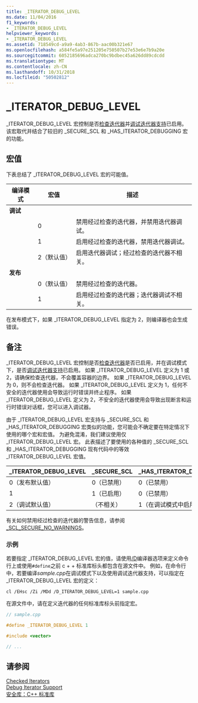 ```yaml
---
title: _ITERATOR_DEBUG_LEVEL
ms.date: 11/04/2016
f1_keywords:
- _ITERATOR_DEBUG_LEVEL
helpviewer_keywords:
- _ITERATOR_DEBUG_LEVEL
ms.assetid: 718549cd-a9a9-4ab3-867b-aac00b321e67
ms.openlocfilehash: a584fe5a97e251205e750507b27e53e6e7b9a20e
ms.sourcegitcommit: 6052185696adca270bc9bdbec45a626dd89cdcdd
ms.translationtype: MT
ms.contentlocale: zh-CN
ms.lasthandoff: 10/31/2018
ms.locfileid: "50502812"
---
```

# <a name="iteratordebuglevel"></a>_ITERATOR_DEBUG_LEVEL

_ITERATOR_DEBUG_LEVEL 宏控制是否[检查迭代器](../standard-library/checked-iterators.md)并[调试迭代器支持](../standard-library/debug-iterator-support.md)已启用。 该宏取代并结合了较旧的 _SECURE_SCL 和 _HAS_ITERATOR_DEBUGGING 宏的功能。

## <a name="macro-values"></a>宏值

下表总结了 _ITERATOR_DEBUG_LEVEL 宏的可能值。

|编译模式|宏值|描述|
|----------------------|----------------|-----------------|
|**调试**|||
||0|禁用经过检查的迭代器，并禁用迭代器调试。|
||1|启用经过检查的迭代器，禁用迭代器调试。|
||2（默认值）|启用迭代器调试；经过检查的迭代器不相关。|
|**发布**|||
||0（默认值）|禁用经过检查的迭代器。|
||1|启用经过检查的迭代器；迭代器调试不相关。|

在发布模式下，如果 _ITERATOR_DEBUG_LEVEL 指定为 2，则编译器也会生成错误。

## <a name="remarks"></a>备注

_ITERATOR_DEBUG_LEVEL 宏控制是否[检查迭代器](../standard-library/checked-iterators.md)是否已启用，并在调试模式下，是否[调试迭代器支持](../standard-library/debug-iterator-support.md)已启用。 如果 _ITERATOR_DEBUG_LEVEL 定义为 1 或 2，请确保检查迭代器，不会覆盖容器的边界。 如果 _ITERATOR_DEBUG_LEVEL 为 0，则不会检查迭代器。 如果 _ITERATOR_DEBUG_LEVEL 定义为 1，任何不安全的迭代器使用会导致运行时错误并终止程序。 如果 _ITERATOR_DEBUG_LEVEL 定义为 2，不安全的迭代器使用会导致出现断言和运行时错误对话框，您可以进入调试器。

由于 _ITERATOR_DEBUG_LEVEL 宏支持与 _SECURE_SCL 和 _HAS_ITERATOR_DEBUGGING 宏类似的功能，您可能会不确定要在特定情况下使用的哪个宏和宏值。 为避免混淆，我们建议使用仅 _ITERATOR_DEBUG_LEVEL 宏。 此表描述了要使用的各种值的 _SECURE_SCL 和 _HAS_ITERATOR_DEBUGGING 现有代码中的等效 _ITERATOR_DEBUG_LEVEL 宏值。

|**_ITERATOR_DEBUG_LEVEL** |**_SECURE_SCL** |**_HAS_ITERATOR_DEBUGGING**|
|---|---|---|
|0（发布默认值）|0（已禁用）|0（已禁用）|
|1|1（已启用）|0（已禁用）|
|2（调试默认值）|（不相关）|1（在调试模式中启用）|

有关如何禁用经过检查的迭代器的警告信息，请参阅 [_SCL_SECURE_NO_WARNINGS](../standard-library/scl-secure-no-warnings.md)。

### <a name="example"></a>示例

若要指定 _ITERATOR_DEBUG_LEVEL 宏的值，请使用[/D](../build/reference/d-preprocessor-definitions.md)编译器选项来定义命令行上或使用`#define`之前 c + + 标准库标头都包含在源文件中。 例如，在命令行中，若要编译*sample.cpp*在调试模式下以及使用调试迭代器支持，可以指定在 _ITERATOR_DEBUG_LEVEL 宏的定义：

`cl /EHsc /Zi /MDd /D_ITERATOR_DEBUG_LEVEL=1 sample.cpp`

在源文件中，请在定义迭代器的任何标准库标头前指定宏。

```cpp
// sample.cpp

#define _ITERATOR_DEBUG_LEVEL 1

#include <vector>

// ...
```

## <a name="see-also"></a>请参阅

[Checked Iterators](../standard-library/checked-iterators.md)<br/>
[Debug Iterator Support](../standard-library/debug-iterator-support.md)<br/>
[安全库：C++ 标准库](../standard-library/safe-libraries-cpp-standard-library.md)<br/>

